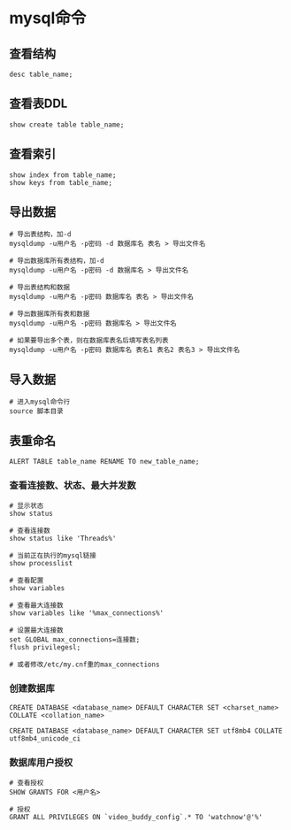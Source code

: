 # mysql命令

## 查看结构

```shell
desc table_name;
```



## 查看表DDL

```shell
show create table table_name;
```



## 查看索引

```shell
show index from table_name;
show keys from table_name;
```



## 导出数据

```shell
# 导出表结构，加-d
mysqldump -u用户名 -p密码 -d 数据库名 表名 > 导出文件名

# 导出数据库所有表结构，加-d
mysqldump -u用户名 -p密码 -d 数据库名 > 导出文件名

# 导出表结构和数据
mysqldump -u用户名 -p密码 数据库名 表名 > 导出文件名

# 导出数据库所有表和数据
mysqldump -u用户名 -p密码 数据库名 > 导出文件名

# 如果要导出多个表，则在数据库表名后填写表名列表
mysqldump -u用户名 -p密码 数据库名 表名1 表名2 表名3 > 导出文件名
```



## 导入数据

```shell
# 进入mysql命令行
source 脚本目录
```



## 表重命名

```shell
ALERT TABLE table_name RENAME TO new_table_name;
```



### 查看连接数、状态、最大并发数

```shell
# 显示状态
show status

# 查看连接数
show status like 'Threads%'

# 当前正在执行的mysql链接
show processlist

# 查看配置
show variables

# 查看最大连接数
show variables like '%max_connections%'
```



```shell
# 设置最大连接数
set GLOBAL max_connections=连接数;
flush privilegesl;

# 或者修改/etc/my.cnf重的max_connections
```



### 创建数据库

```mysql
CREATE DATABASE <database_name> DEFAULT CHARACTER SET <charset_name> COLLATE <collation_name>

CREATE DATABASE <database_name> DEFAULT CHARACTER SET utf8mb4 COLLATE utf8mb4_unicode_ci
```



### 数据库用户授权

```shell
# 查看授权
SHOW GRANTS FOR <用户名>

# 授权
GRANT ALL PRIVILEGES ON `video_buddy_config`.* TO 'watchnow'@'%'
```

